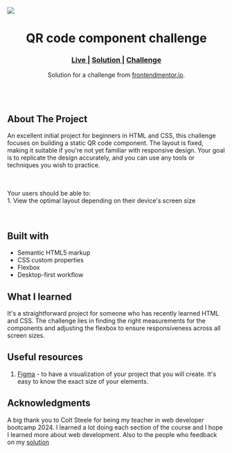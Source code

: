 <img src="https://github.com/euraye/qr-code-component-frontendmentor-Eurie-Manaig/blob/main/images/Frontend%20Mentor%20-%20QR%20code%20component%20-%20euraye.github.io.png"></img>


<h1 align="center">QR code component challenge</h1>

<div align="center">
  <h3>
    <a href="https://euraye.github.io/qr-code-component-frontendmentor-Eurie-Manaig/" color="white">
      Live
    </a>
    <span> | </span>
    <a href="https://www.frontendmentor.io/solutions/qr-code-rNBiCybhSt">
      Solution
    </a>
   <span> | </span>
    <a href="https://www.frontendmentor.io/challenges/qr-code-component-iux_sIO_H">
      Challenge
    </a>
  </h3>
</div>
<div align="center">
   Solution for a challenge from  <a href="https://www.frontendmentor.io/" target="_blank">frontendmentor.io</a>.
</div>
<br>
<br>
<br>

## About The Project

<p>An excellent initial project for beginners in HTML and CSS, this challenge focuses on building a static QR code component. The layout is fixed, making it suitable if you're not yet familiar with responsive design. Your goal is to replicate the design accurately, and you can use any tools or techniques you wish to practice.
  
<br><br>Your users should be able to:
<br>1. View the optimal layout depending on their device's screen size

<br>

## Built with 

- Semantic HTML5 markup
- CSS custom properties
- Flexbox
- Desktop-first workflow

## What I learned

It's a straightforward project for someone who has recently learned HTML and CSS. The challenge lies in finding the right measurements for the components and adjusting the flexbox to ensure responsiveness across all screen sizes.

## Useful resources

1. <a href="https://www.figma.com/">Figma</a> - to have a visualization of your project that you will create. It's easy to know the exact size of your elements.

## Acknowledgments

A big thank you to Colt Steele for being my teacher in web developer bootcamp 2024. I learned a lot doing each section of the course and I hope I learned more about web development. Also to the people who feedback on my <a href = "https://www.frontendmentor.io/solutions/qr-code-rNBiCybhSt"> solution</a>
